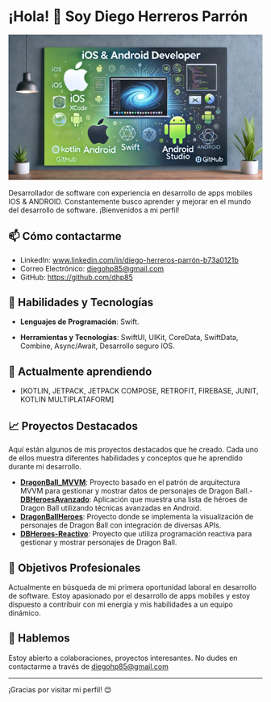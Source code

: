 # ¡Hola! 👋 Soy Diego Herreros Parrón

<div id="header" align="center">
    <img decoding="async" src="https://github.com/dhp85/banner/blob/main/banner%20git%20hub.png?raw=true" width="800"/>
</div>

Desarrollador de software con experiencia en desarrollo de apps mobiles IOS & ANDROID. Constantemente busco aprender y mejorar en el mundo del desarrollo de software. ¡Bienvenidos a mi perfil!

## 📫 Cómo contactarme

- LinkedIn: www.linkedin.com/in/diego-herreros-parrón-b73a0121b
- Correo Electrónico: diegohp85@gmail.com
- GitHub: https://github.com/dhp85

## 🚀 Habilidades y Tecnologías

- **Lenguajes de Programación**: Swift.

- **Herramientas y Tecnologías**: SwiftUI, UIKit, CoreData, SwiftData, Combine, Async/Await, Desarrollo seguro IOS.

## 🌱 Actualmente aprendiendo

- [KOTLIN, JETPACK, JETPACK COMPOSE, RETROFIT, FIREBASE, JUNIT, KOTLIN MULTIPLATAFORM]


## 📈 Proyectos Destacados

Aquí están algunos de mis proyectos destacados que he creado. Cada uno de ellos muestra diferentes habilidades y conceptos que he aprendido durante mi desarrollo.

- [**DragonBall_MVVM**](https://github.com/dhp85/DragonBall_MVVM.git): Proyecto basado en el patrón de arquitectura MVVM para gestionar y mostrar datos de personajes de Dragon Ball.- [**DBHeroesAvanzado**](https://github.com/dhp85/DBHeroesAvanzado.git): Aplicación que muestra una lista de héroes de Dragon Ball utilizando técnicas avanzadas en Android.
- [**DragonBallHeroes**](https://github.com/dhp85/DragonBallHeroes.git): Proyecto donde se implementa la visualización de personajes de Dragon Ball con integración de diversas APIs.
- [**DBHeroes-Reactivo**](https://github.com/dhp85/DBHeroes-Reactivo.git): Proyecto que utiliza programación reactiva para gestionar y mostrar personajes de Dragon Ball.




## 🌟 Objetivos Profesionales

Actualmente en búsqueda de mi primera oportunidad laboral en desarrollo de software. Estoy apasionado por el desarrollo de apps mobiles y estoy dispuesto a contribuir con mi energía y mis habilidades a un equipo dinámico.

## 💬 Hablemos

Estoy abierto a colaboraciones, proyectos interesantes. No dudes en contactarme a través de diegohp85@gmail.com

---

¡Gracias por visitar mi perfil! 😊
